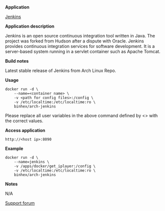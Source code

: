 **Application**

[Jenkins](https://jenkins-ci.org/)

**Application description**

Jenkins is an open source continuous integration tool written in Java. The project was forked from Hudson after a dispute with Oracle. Jenkins provides continuous integration services for software development. It is a server-based system running in a servlet container such as Apache Tomcat.

**Build notes**

Latest stable release of Jenkins from Arch Linux Repo.

**Usage**
```
docker run -d \
	--name=<container name> \
	-v <path for config files>:/config \
	-v /etc/localtime:/etc/localtime:ro \
	binhex/arch-jenkins
```

Please replace all user variables in the above command defined by <> with the correct values.

**Access application**

`http://<host ip>:8090`

**Example**
```
docker run -d \
	--name=jenkins \
	-v /apps/docker/get_iplayer:/config \
	-v /etc/localtime:/etc/localtime:ro \
	binhex/arch-jenkins
```

**Notes**

N/A

[Support forum](http://lime-technology.com/forum/index.php?topic=38055.0)